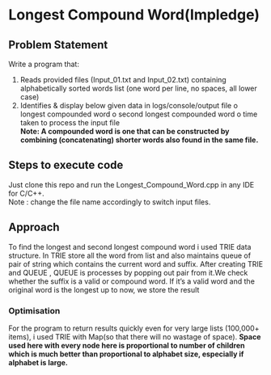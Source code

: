 
# Longest Compound Word(Impledge)

## Problem Statement
Write a program that:
1. Reads provided files (Input_01.txt and Input_02.txt) containing alphabetically sorted words list (one
word per line, no spaces, all lower case)
2. Identifies & display below given data in logs/console/output file
o longest compounded word
o second longest compounded word
o time taken to process the input file
<br> **Note: A compounded word is one that can be constructed by combining (concatenating) shorter words
also found in the same file.**

## Steps to execute code
Just clone this repo and run the Longest_Compound_Word.cpp in any IDE for C/C++.
<br>Note : change the file name accordingly to switch input files.

## Approach
To find the longest and second longest compound word i used TRIE data structure. 
In TRIE store all the word from list and also maintains queue of pair of string which contains the current word and suffix.
After creating TRIE and QUEUE , QUEUE is processes by popping out pair from it.We check whether the suffix is a valid or compound word. 
If it’s a valid word and the original word is the longest up to now, we store the result

### Optimisation
For the program to return results quickly even for very large lists (100,000+ items), i used TRIE with Map(so that there will no wastage of space).
**Space used here with every node here is proportional to number of children which is much better than proportional to alphabet size, especially if alphabet is large.**
